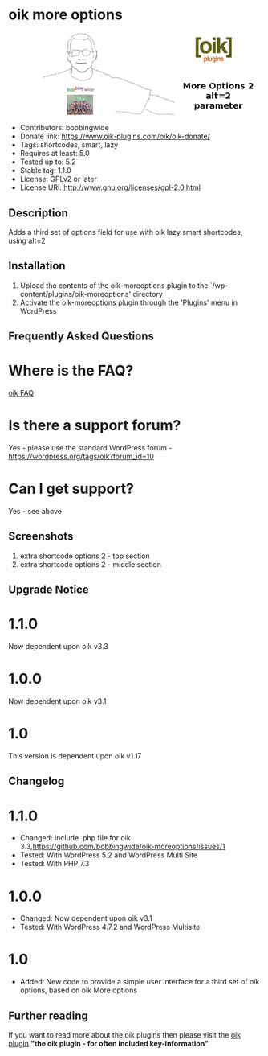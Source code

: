 # oik more options 
![banner](https://raw.githubusercontent.com/bobbingwide/oik-moreoptions/master/assets/oik-moreoptions-banner-772x250.jpg)
* Contributors: bobbingwide
* Donate link: https://www.oik-plugins.com/oik/oik-donate/
* Tags: shortcodes, smart, lazy
* Requires at least: 5.0
* Tested up to: 5.2
* Stable tag: 1.1.0
* License: GPLv2 or later
* License URI: http://www.gnu.org/licenses/gpl-2.0.html

## Description 
Adds a third set of options field for use with oik lazy smart shortcodes, using alt=2

## Installation 
1. Upload the contents of the oik-moreoptions plugin to the `/wp-content/plugins/oik-moreoptions' directory
1. Activate the oik-moreoptions plugin through the 'Plugins' menu in WordPress

## Frequently Asked Questions 
# Where is the FAQ? 
[oik FAQ](https://www.oik-plugins.com/oik/oik-faq)

# Is there a support forum? 
Yes - please use the standard WordPress forum - https://wordpress.org/tags/oik?forum_id=10

# Can I get support? 
Yes - see above

## Screenshots 
1. extra shortcode options 2 - top section
2. extra shortcode options 2 - middle section

## Upgrade Notice 
# 1.1.0 
Now dependent upon oik v3.3

# 1.0.0 
Now dependent upon oik v3.1

# 1.0 
This version is dependent upon oik v1.17

## Changelog 
# 1.1.0 
* Changed: Include .php file for oik 3.3,https://github.com/bobbingwide/oik-moreoptions/issues/1
* Tested: With WordPress 5.2 and WordPress Multi Site
* Tested: With PHP 7.3

# 1.0.0 
* Changed: Now dependent upon oik v3.1
* Tested: With WordPress 4.7.2 and WordPress Multisite

# 1.0 
* Added: New code to provide a simple user interface for a third set of oik options, based on oik More options


## Further reading 
If you want to read more about the oik plugins then please visit the
[oik plugin](https://www.oik-plugins.com/oik)
**"the oik plugin - for often included key-information"**

